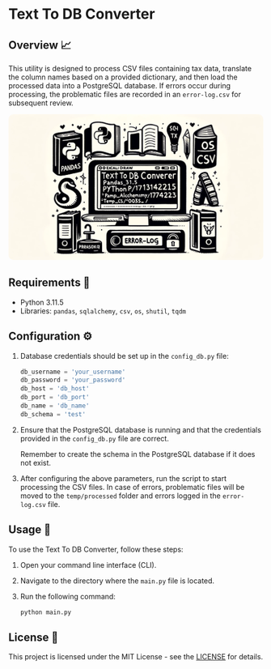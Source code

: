 # Text To DB Converter

## Overview 📈

This utility is designed to process CSV files containing tax data, translate the column names based on a provided dictionary, and then load the processed data into a PostgreSQL database. If errors occur during processing, the problematic files are recorded in an `error-log.csv` for subsequent review.

<img src="https://github.com/AlefRP/text_to_db/blob/main/images/TextToDBConverter.png" style="max-width: 100%; height: auto; border-radius: 10px;" alt="Overview of Text To DB Converter">

## Requirements 🐍

- Python 3.11.5
- Libraries: `pandas`, `sqlalchemy`, `csv`, `os`, `shutil`, `tqdm`

## Configuration ⚙️

1. Database credentials should be set up in the `config_db.py` file:

   ```python
   db_username = 'your_username'
   db_password = 'your_password'
   db_host = 'db_host'
   db_port = 'db_port'
   db_name = 'db_name'
   db_schema = 'test'
   ```

2. Ensure that the PostgreSQL database is running and that the credentials provided in the `config_db.py` file are correct.

    Remember to create the schema in the PostgreSQL database if it does not exist.

3. After configuring the above parameters, run the script to start processing the CSV files. In case of errors, problematic files will be moved to the `temp/processed` folder and errors logged in the `error-log.csv` file.

## Usage 🚀

To use the Text To DB Converter, follow these steps:

1. Open your command line interface (CLI).
2. Navigate to the directory where the `main.py` file is located.
3. Run the following command:

   ```bash
   python main.py
   ```

## License 📜

This project is licensed under the MIT License - see the [LICENSE](LICENSE) for details.

